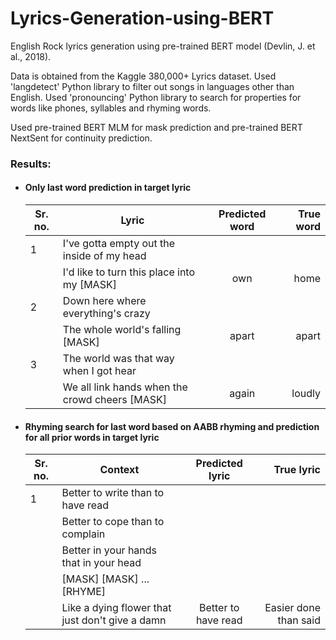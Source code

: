 # Lyrics-Generation-using-BERT

English Rock lyrics generation using pre-trained BERT model (Devlin, J. et al., 2018). 

Data is obtained from the Kaggle 380,000+ Lyrics dataset. Used 'langdetect' Python library to filter out songs in languages other than English. Used 'pronouncing' Python library to search for properties for words like phones, syllables and rhyming words.

Used pre-trained BERT MLM for mask prediction and pre-trained BERT NextSent for continuity prediction.

### Results:
* #### Only last word prediction in target lyric

  | Sr. no.   | Lyric        | Predicted word           | True word  |
  |---------- | ------------- |:-------------:| -----:|
  | 1         | I've gotta empty out the inside of my head
  |           | I'd like to turn this place into my [MASK]      | own | home |
  | 2         | Down here where everything's crazy
  |           | The whole world's falling [MASK]     | apart      |   apart |
  | 3         | The world was that way when I got hear
  |           | We all link hands when the crowd cheers [MASK] | again     |    loudly |
  
* #### Rhyming search for last word based on AABB rhyming and prediction for all prior words in target lyric

  | Sr. no.   | Context        | Predicted lyric           | True lyric  | 
  |---------- | ------------- |:-------------:| -----:|
  | 1         | Better to write than to have read
  |           | Better to cope than to complain
  |           | Better in your hands that in your head
  |           | [MASK] [MASK] ... [RHYME]
  |           | Like a dying flower that just don't give a damn | Better to have read | Easier done than said |
  
